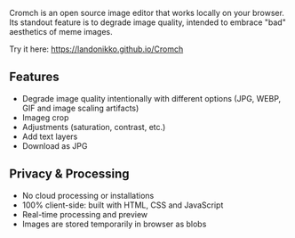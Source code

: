 Cromch is an open source image editor that works locally on your browser. Its standout feature is to degrade image quality, intended to embrace "bad" aesthetics of meme images.

Try it here: https://landonikko.github.io/Cromch

## Features

- Degrade image quality intentionally with different options (JPG, WEBP, GIF and image scaling artifacts)
- Imageg crop
- Adjustments (saturation, contrast, etc.)
- Add text layers
- Download as JPG

## Privacy \& Processing

- No cloud processing or installations
- 100% client-side: built with HTML, CSS and JavaScript
- Real-time processing and preview
- Images are stored temporarily in browser as blobs